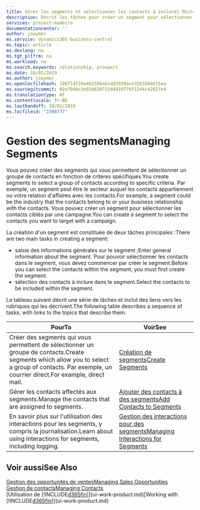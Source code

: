 ```yaml
---
title: Gérer les segments et sélectionner les contacts à inclure| Microsoft Docs
description: Décrit les tâches pour créer un segment pour sélectionner un groupe de contacts en fonction de critères spécifiques, par exemple, les contacts dans un secteur que vous souhaitez cibler.
services: project-madeira
documentationcenter: ''
author: jswymer
ms.service: dynamics365-business-central
ms.topic: article
ms.devlang: na
ms.tgt_pltfrm: na
ms.workload: na
ms.search.keywords: relationship, prospect
ms.date: 10/01/2019
ms.author: jswymer
ms.openlocfilehash: 186f14f25e4b158babcdd2930ace3263269415ea
ms.sourcegitcommit: 02e704bc3e01d62072144919774f1244c42827e4
ms.translationtype: HT
ms.contentlocale: fr-BE
ms.lasthandoff: 10/01/2019
ms.locfileid: "2308777"
---
```

# <a name="managing-segments"></a><span data-ttu-id="f1225-103">Gestion des segments</span><span class="sxs-lookup"><span data-stu-id="f1225-103">Managing Segments</span></span>
<span data-ttu-id="f1225-104">Vous pouvez créer des segments qui vous permettent de sélectionner un groupe de contacts en fonction de critères spécifiques.</span><span class="sxs-lookup"><span data-stu-id="f1225-104">You create segments to select a group of contacts according to specific criteria.</span></span> <span data-ttu-id="f1225-105">Par exemple, un segment peut être le secteur auquel les contacts appartiennent ou votre relation d'affaires avec les contacts.</span><span class="sxs-lookup"><span data-stu-id="f1225-105">For example, a segment could be the industry that the contacts belong to or your business relationship with the contacts.</span></span> <span data-ttu-id="f1225-106">Vous pouvez créer un segment pour sélectionner les contacts ciblés par une campagne.</span><span class="sxs-lookup"><span data-stu-id="f1225-106">You can create a segment to select the contacts you want to target with a campaign.</span></span>

<span data-ttu-id="f1225-107">La création d'un segment est constituée de deux tâches principales :</span><span class="sxs-lookup"><span data-stu-id="f1225-107">There are two main tasks in creating a segment:</span></span>

* <span data-ttu-id="f1225-108">saisie des informations générales sur le segment ;</span><span class="sxs-lookup"><span data-stu-id="f1225-108">Enter general information about the segment.</span></span> <span data-ttu-id="f1225-109">Pour pouvoir sélectionner les contacts dans le segment, vous devez commencer par créer le segment.</span><span class="sxs-lookup"><span data-stu-id="f1225-109">Before you can select the contacts within the segment, you must first create the segment.</span></span>
* <span data-ttu-id="f1225-110">sélection des contacts à inclure dans le segment.</span><span class="sxs-lookup"><span data-stu-id="f1225-110">Select the contacts to be included within the segment.</span></span>

<span data-ttu-id="f1225-111">Le tableau suivant décrit une série de tâches et inclut des liens vers les rubriques qui les décrivent.</span><span class="sxs-lookup"><span data-stu-id="f1225-111">The following table describes a sequence of tasks, with links to the topics that describe them.</span></span>

| <span data-ttu-id="f1225-112">Pour</span><span class="sxs-lookup"><span data-stu-id="f1225-112">To</span></span> | <span data-ttu-id="f1225-113">Voir</span><span class="sxs-lookup"><span data-stu-id="f1225-113">See</span></span> |
| --- | --- |
| <span data-ttu-id="f1225-114">Créer des segments qui vous permettent de sélectionner un groupe de contacts.</span><span class="sxs-lookup"><span data-stu-id="f1225-114">Create segments which allow you to select a group of contacts.</span></span> <span data-ttu-id="f1225-115">Par exemple, un courrier direct.</span><span class="sxs-lookup"><span data-stu-id="f1225-115">For example, direct mail.</span></span> |[<span data-ttu-id="f1225-116">Création de segments</span><span class="sxs-lookup"><span data-stu-id="f1225-116">Create Segments</span></span>](marketing-how-create-segment.md) |
| <span data-ttu-id="f1225-117">Gérer les contacts affectés aux segments.</span><span class="sxs-lookup"><span data-stu-id="f1225-117">Manage the contacts that are assigned to segments.</span></span> |[<span data-ttu-id="f1225-118">Ajouter des contacts à des segments</span><span class="sxs-lookup"><span data-stu-id="f1225-118">Add Contacts to Segments</span></span>](marketing-add-contact-segment.md) |
| <span data-ttu-id="f1225-119">En savoir plus sur l'utilisation des interactions pour les segments, y compris la journalisation.</span><span class="sxs-lookup"><span data-stu-id="f1225-119">Learn about using interactions for segments, including logging.</span></span> |[<span data-ttu-id="f1225-120">Gestion des interactions pour des segments</span><span class="sxs-lookup"><span data-stu-id="f1225-120">Managing Interactions for Segments</span></span>](marketing-interaction-segments.md) |

## <a name="see-also"></a><span data-ttu-id="f1225-121">Voir aussi</span><span class="sxs-lookup"><span data-stu-id="f1225-121">See Also</span></span>
[<span data-ttu-id="f1225-122">Gestion des opportunités de ventes</span><span class="sxs-lookup"><span data-stu-id="f1225-122">Managing Sales Opportunities</span></span>](marketing-manage-sales-opportunities.md)  
[<span data-ttu-id="f1225-123">Gestion de contacts</span><span class="sxs-lookup"><span data-stu-id="f1225-123">Managing Contacts</span></span>](marketing-contacts.md)  
<span data-ttu-id="f1225-124">[Utilisation de [!INCLUDE[d365fin](includes/d365fin_md.md)]](ui-work-product.md)</span><span class="sxs-lookup"><span data-stu-id="f1225-124">[Working with [!INCLUDE[d365fin](includes/d365fin_md.md)]](ui-work-product.md)</span></span>
